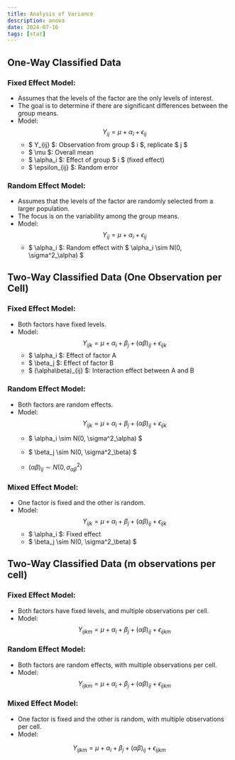 ```yaml
---
title: Analysis of Variance
description: anova
date: 2024-07-16
tags: [stat]
---
```


## One-Way Classified Data

### Fixed Effect Model:
- Assumes that the levels of the factor are the only levels of interest.
- The goal is to determine if there are significant differences between the group means.
- Model: 
$$ Y_{ij} = \mu + \alpha_i + \epsilon_{ij} $$
  - $ Y_{ij} $: Observation from group $ i $, replicate $ j $
  - $ \mu $: Overall mean
  - $ \alpha_i $: Effect of group $ i $ (fixed effect)
  - $ \epsilon_{ij} $: Random error

### Random Effect Model:
- Assumes that the levels of the factor are randomly selected from a larger population.
- The focus is on the variability among the group means.
- Model: 
$$ Y_{ij} = \mu + \alpha_i + \epsilon_{ij} $$
  - $ \alpha_i $: Random effect with $ \alpha_i \sim N(0, \sigma^2_\alpha) $

## Two-Way Classified Data (One Observation per Cell)

### Fixed Effect Model:
- Both factors have fixed levels.
- Model: 
$$ Y_{ijk} = \mu + \alpha_i + \beta_j + (\alpha\beta)_{ij} + \epsilon_{ijk} $$
  - $ \alpha_i $: Effect of factor A
  - $ \beta_j $: Effect of factor B
  - $ (\alpha\beta)_{ij} $: Interaction effect between A and B

### Random Effect Model:
- Both factors are random effects.
- Model: 
$$ Y_{ijk} = \mu + \alpha_i + \beta_j + (\alpha\beta)_{ij} + \epsilon_{ijk} $$
  - $ \alpha_i \sim N(0, \sigma^2_\alpha) $
  - $ \beta_j \sim N(0, \sigma^2_\beta) $

  - $(\alpha\beta)_{ij} \sim N(0, \sigma^2_{\alpha\beta})$

### Mixed Effect Model:
- One factor is fixed and the other is random.
- Model: 
$$ Y_{ijk} = \mu + \alpha_i + \beta_j + (\alpha\beta)_{ij} + \epsilon_{ijk} $$
  - $ \alpha_i $: Fixed effect
  - $ \beta_j \sim N(0, \sigma^2_\beta) $

## Two-Way Classified Data (m observations per cell)

### Fixed Effect Model:
- Both factors have fixed levels, and multiple observations per cell.
- Model: 
$$ Y_{ijkm} = \mu + \alpha_i + \beta_j + (\alpha\beta)_{ij} + \epsilon_{ijkm} $$

### Random Effect Model:
- Both factors are random effects, with multiple observations per cell.
- Model: 
$$ Y_{ijkm} = \mu + \alpha_i + \beta_j + (\alpha\beta)_{ij} + \epsilon_{ijkm} $$

### Mixed Effect Model:
- One factor is fixed and the other is random, with multiple observations per cell.
- Model: 

$$ Y_{ijkm} = \mu + \alpha_i + \beta_j + (\alpha\beta)_{ij} + \epsilon_{ijkm} $$
